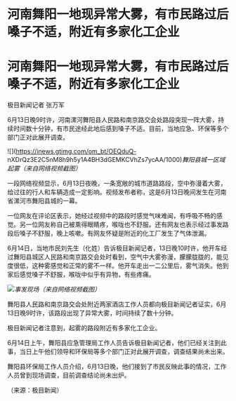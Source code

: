 # 河南舞阳一地现异常大雾，有市民路过后嗓子不适，附近有多家化工企业

# 河南舞阳一地现异常大雾，有市民路过后嗓子不适，附近有多家化工企业

极目新闻记者 张万军

6月13日晚9时许，河南漯河舞阳县人民路和南京路交会处路段突现一阵大雾，持续时间数十分钟，有市民途经此地后感到嗓子不适。目前，当地应急、环保等多个部门正对此展开调查。

![](https://inews.gtimg.com/om_bt/OEQduQ-
nXDrQz3E2C5nM8h9h5y1A4BH3dGEMKCVhZs7ycAA/1000)_舞阳县城一区域起雾（来自网络视频截图）_

一段网络视频显示，6月13日夜晚，一条宽敞的城市道路路段，空中弥漫着大雾，给过往的行人和车辆造成一定影响。视频发布者称，这是6月13日晚间发生在河南省漯河市舞阳县城的一幕。

一位网友在评论区表示，她经过视频中的路段时感觉气味难闻，有呼吸不畅的感觉。另一位网友称自己被熏得眼睛疼，喉咙也不舒服。还有网友也表示经过事发路段后嗓子不舒服，晚上咳嗽。有网友怀疑是附近的化工厂发生了气体泄漏。

6月14日，当地市民刘先生（化姓）告诉极目新闻记者，13日晚10时许，他开车经过舞阳县城区人民路和南京路交会处时看到，空气中大雾弥漫，朦朦胧胧的，能见度很低，这种雾感觉和正常的雾不一样。他开车走出一二公里后，雾气消失。他到家后感觉嗓子不舒服，喉咙中似乎有异物，有些疼痛。

![](https://inews.gtimg.com/om_bt/O5_p8zpFYUqjFZY3tTPW3whm3EB1s3nVJiwVmlJZCP5QUAA/1000)_事发现场（来自网络视频截图）_

舞阳县人民路和南京路交会处附近两家酒店工作人员都向极目新闻记者证实，6月13日晚9时许，该路段出现了异常大雾，时间持续了数十分钟。

极目新闻记者注意到，起雾的路段附近有多家化工企业。

6月14日上午，舞阳县应急管理局工作人员告诉极目新闻记者，他们已经关注到此事，当日上午他们领导和环保局等多个部门正对此展开调查，调查结果尚未出来。

舞阳县环保局工作人员介绍，6月13日晚，他们接到了市民反映此事的情况，工作人员曾到现场调查，目前调查结论尚未出炉。

（来源：极目新闻）


